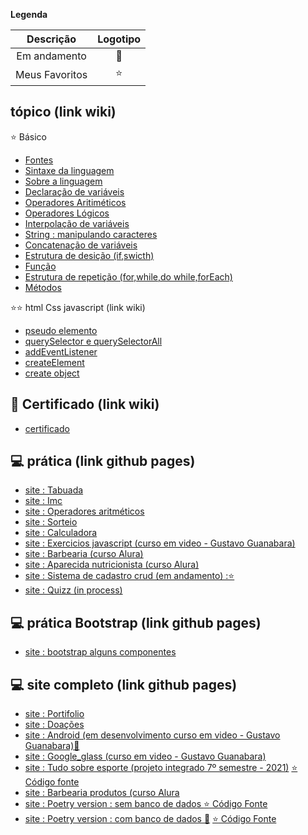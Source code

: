 
<strong> Legenda </strong>

|Descrição | Logotipo   |
|:--: |:--:|
| Em andamento     |  🛑  |
| Meus Favoritos | :star: |



## tópico (link wiki)
:star: Básico  

* [Fontes](https://github.com/leandroluizpereira/web-design-frond-end/wiki)
* [Sintaxe da linguagem ](https://github.com/leandroluizpereira/web-design-frond-end/wiki/1-sintaxe-da-linguagem)
* [Sobre a linguagem](https://github.com/leandroluizpereira/web-design-frond-end/wiki/1.1-sobre-a-linguagem-javascript)
* [Declaração de variáveis](https://github.com/leandroluizpereira/web-design-frond-end/wiki/1.2-Declara%C3%A7%C3%A2o-de-vari%C3%A1veis)
* [Operadores Aritiméticos](https://github.com/leandroluizpereira/web-design-frond-end/wiki/1.3-Operadores-Aritim%C3%A9ticos)
* [Operadores Lógicos](https://github.com/leandroluizpereira/web-design-frond-end/wiki/1.4-Operadores-L%C3%B3gico)
* [Interpolação de variáveis](https://github.com/leandroluizpereira/web-design-frond-end/wiki/1.5-Interpola%C3%A7%C3%A2o-de-vari%C3%A1veis)
* [String : manipulando caracteres](https://github.com/leandroluizpereira/web-design-frond-end/wiki/1.6-String-:-manipulando-caracteres)
* [Concatenação de variáveis](https://github.com/leandroluizpereira/web-design-frond-end/wiki/1.7-Concatena%C3%A7%C3%A2o-de-vari%C3%A1veis)
* [Estrutura de desição (if,swicth) ](https://github.com/leandroluizpereira/web-design-frond-end/wiki/1.8-Estrutura-de-desi%C3%A7%C3%A3o-(if,swicth))
* [Função](https://github.com/leandroluizpereira/web-design-frond-end/wiki/1.9-fun%C3%A7%C3%A2o)
* [Estrutura de repetição (for,while,do while,forEach)](https://github.com/leandroluizpereira/web-design-frond-end/wiki/1.99--Estrutura-de-repeti%C3%A7%C3%A2o-(for,while,do-while))
* [Métodos](https://github.com/leandroluizpereira/web-design-frond-end/wiki/2.0-M%C3%A9todos)

:star::star: html Css javascript (link wiki)

* [pseudo elemento](https://github.com/leandroluizpereira/web-design-frond-end/wiki/3.0-Pseudo---elemento)
* [querySelector e querySelectorAll](https://github.com/leandroluizpereira/web-design-frond-end/wiki/3.1-querySelector-e-querySelectorAll)
* [addEventListener](https://github.com/leandroluizpereira/web-design-frond-end/wiki/3.2-addEventListener)
* [createElement](https://github.com/leandroluizpereira/web-design-frond-end/wiki/3.2-createElement)
* [create object](https://github.com/leandroluizpereira/web-design-frond-end/wiki/3.3-create-object)


## 🥇 Certificado (link wiki)
* [certificado](https://github.com/leandroluizpereira/web-design-frond-end/wiki/certificados)

## 💻 prática (link github pages)

* [site : Tabuada](https://leandroluizpereira.github.io/site-tabuada/)
* [site : Imc](https://leandroluizpereira.github.io/site-imc/)
* [site : Operadores aritméticos](https://leandroluizpereira.github.io/site-operadores-aritmeticos/)
* [site : Sorteio](https://leandroluizpereira.github.io/site-sorteio/)
* [site : Calculadora](https://leandroluizpereira.github.io/site_calculadora/)
* [site : Exercicios javascript (curso em video - Gustavo Guanabara)](https://leandroluizpereira.github.io/site_exercicios_javascript_curso_em_video/)
* [site : Barbearia (curso Alura)](https://leandroluizpereira.github.io/site-barbearia/)
* [site : Aparecida nutricionista (curso Alura)](https://leandroluizpereira.github.io/site-aparecida-nutricionista/)
* [site : Sistema de cadastro crud (em andamento) :⭐]( https://leandroluizpereira.github.io/site-cadastro-crud/)
* [site : Quizz (in process)](https://leandroluizpereira.github.io/site_diversos/)

## 💻 prática Bootstrap (link github pages)

* [site : bootstrap alguns componentes](https://leandroluizpereira.github.io/site_bootstrap/)

## 💻 site completo (link github pages)
* [site : Portifolio](https://leandroluizpereira.github.io/site-portifolio-le/)
* [site : Doações](https://leandroluizpereira.github.io/site-doacoes/)
* [site : Android (em desenvolvimento curso em video - Gustavo Guanabara)🛑](https://leandroluizpereira.github.io/site-android/)
* [site : Google_glass (curso em video - Gustavo Guanabara)](https://leandroluizpereira.github.io/site-google-glass/)
* [site : Tudo sobre esporte (projeto integrado 7º semestre - 2021)](https://leandroluizpereira.github.io/project-web-sport/)   [:star: Código fonte](https://github.com/leandroluizpereira/project-web-sport)
* [site : Barbearia produtos (curso Alura](https://leandroluizpereira.github.io/site-barbearia-produtos/) 
* [site : Poetry version : sem banco de dados ](https://leandroluizpereira.github.io/site-poetry/) [:star: Código Fonte](https://github.com/leandroluizpereira/site-poetry)
* [site : Poetry version : com banco de dados 🛑]()  [:star: Código Fonte]()
 
 


